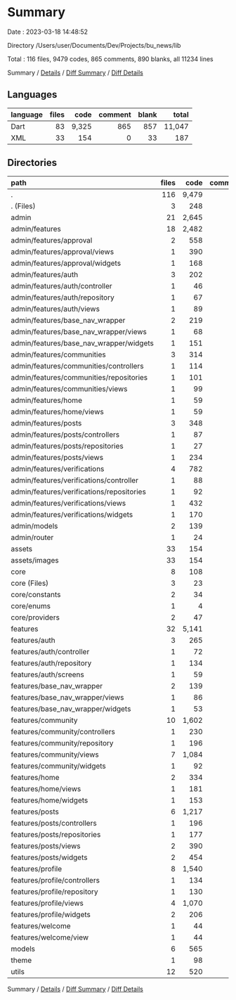 # Summary

Date : 2023-03-18 14:48:52

Directory /Users/user/Documents/Dev/Projects/bu_news/lib

Total : 116 files,  9479 codes, 865 comments, 890 blanks, all 11234 lines

Summary / [Details](details.md) / [Diff Summary](diff.md) / [Diff Details](diff-details.md)

## Languages
| language | files | code | comment | blank | total |
| :--- | ---: | ---: | ---: | ---: | ---: |
| Dart | 83 | 9,325 | 865 | 857 | 11,047 |
| XML | 33 | 154 | 0 | 33 | 187 |

## Directories
| path | files | code | comment | blank | total |
| :--- | ---: | ---: | ---: | ---: | ---: |
| . | 116 | 9,479 | 865 | 890 | 11,234 |
| . (Files) | 3 | 248 | 40 | 21 | 309 |
| admin | 21 | 2,645 | 155 | 220 | 3,020 |
| admin/features | 18 | 2,482 | 103 | 193 | 2,778 |
| admin/features/approval | 2 | 558 | 19 | 20 | 597 |
| admin/features/approval/views | 1 | 390 | 18 | 14 | 422 |
| admin/features/approval/widgets | 1 | 168 | 1 | 6 | 175 |
| admin/features/auth | 3 | 202 | 40 | 34 | 276 |
| admin/features/auth/controller | 1 | 46 | 0 | 10 | 56 |
| admin/features/auth/repository | 1 | 67 | 16 | 15 | 98 |
| admin/features/auth/views | 1 | 89 | 24 | 9 | 122 |
| admin/features/base_nav_wrapper | 2 | 219 | 10 | 25 | 254 |
| admin/features/base_nav_wrapper/views | 1 | 68 | 5 | 7 | 80 |
| admin/features/base_nav_wrapper/widgets | 1 | 151 | 5 | 18 | 174 |
| admin/features/communities | 3 | 314 | 12 | 36 | 362 |
| admin/features/communities/controllers | 1 | 114 | 6 | 15 | 135 |
| admin/features/communities/repositories | 1 | 101 | 6 | 14 | 121 |
| admin/features/communities/views | 1 | 99 | 0 | 7 | 106 |
| admin/features/home | 1 | 59 | 1 | 7 | 67 |
| admin/features/home/views | 1 | 59 | 1 | 7 | 67 |
| admin/features/posts | 3 | 348 | 5 | 31 | 384 |
| admin/features/posts/controllers | 1 | 87 | 1 | 9 | 97 |
| admin/features/posts/repositories | 1 | 27 | 1 | 5 | 33 |
| admin/features/posts/views | 1 | 234 | 3 | 17 | 254 |
| admin/features/verifications | 4 | 782 | 16 | 40 | 838 |
| admin/features/verifications/controller | 1 | 88 | 2 | 11 | 101 |
| admin/features/verifications/repositories | 1 | 92 | 6 | 11 | 109 |
| admin/features/verifications/views | 1 | 432 | 7 | 13 | 452 |
| admin/features/verifications/widgets | 1 | 170 | 1 | 5 | 176 |
| admin/models | 2 | 139 | 2 | 23 | 164 |
| admin/router | 1 | 24 | 50 | 4 | 78 |
| assets | 33 | 154 | 0 | 33 | 187 |
| assets/images | 33 | 154 | 0 | 33 | 187 |
| core | 8 | 108 | 14 | 23 | 145 |
| core (Files) | 3 | 23 | 0 | 6 | 29 |
| core/constants | 2 | 34 | 4 | 6 | 44 |
| core/enums | 1 | 4 | 10 | 2 | 16 |
| core/providers | 2 | 47 | 0 | 9 | 56 |
| features | 32 | 5,141 | 492 | 443 | 6,076 |
| features/auth | 3 | 265 | 17 | 40 | 322 |
| features/auth/controller | 1 | 72 | 1 | 13 | 86 |
| features/auth/repository | 1 | 134 | 1 | 24 | 159 |
| features/auth/screens | 1 | 59 | 15 | 3 | 77 |
| features/base_nav_wrapper | 2 | 139 | 71 | 21 | 231 |
| features/base_nav_wrapper/views | 1 | 86 | 60 | 14 | 160 |
| features/base_nav_wrapper/widgets | 1 | 53 | 11 | 7 | 71 |
| features/community | 10 | 1,602 | 63 | 134 | 1,799 |
| features/community/controllers | 1 | 230 | 24 | 41 | 295 |
| features/community/repository | 1 | 196 | 18 | 22 | 236 |
| features/community/views | 7 | 1,084 | 18 | 67 | 1,169 |
| features/community/widgets | 1 | 92 | 3 | 4 | 99 |
| features/home | 2 | 334 | 11 | 38 | 383 |
| features/home/views | 1 | 181 | 3 | 8 | 192 |
| features/home/widgets | 1 | 153 | 8 | 30 | 191 |
| features/posts | 6 | 1,217 | 215 | 108 | 1,540 |
| features/posts/controllers | 1 | 196 | 143 | 43 | 382 |
| features/posts/repositories | 1 | 177 | 1 | 21 | 199 |
| features/posts/views | 2 | 390 | 18 | 25 | 433 |
| features/posts/widgets | 2 | 454 | 53 | 19 | 526 |
| features/profile | 8 | 1,540 | 100 | 98 | 1,738 |
| features/profile/controllers | 1 | 134 | 38 | 23 | 195 |
| features/profile/repository | 1 | 130 | 24 | 17 | 171 |
| features/profile/views | 4 | 1,070 | 36 | 48 | 1,154 |
| features/profile/widgets | 2 | 206 | 2 | 10 | 218 |
| features/welcome | 1 | 44 | 15 | 4 | 63 |
| features/welcome/view | 1 | 44 | 15 | 4 | 63 |
| models | 6 | 565 | 5 | 65 | 635 |
| theme | 1 | 98 | 10 | 10 | 118 |
| utils | 12 | 520 | 149 | 75 | 744 |

Summary / [Details](details.md) / [Diff Summary](diff.md) / [Diff Details](diff-details.md)